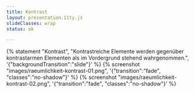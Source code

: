```yaml
---
title: Kontrast
layout: presentation.11ty.js
slideClasses: wrap
status: ok

---
```


{% statement "Kontrast", "Kontrastreiche Elemente werden gegenüber kontrastarmen Elementen als im Vordergrund stehend wahrgenommen.", '{"backgroundTransition":"slide"}' %}
{% screenshot "images/raeumlichkeit-kontrast-01.png", '{"transition":"fade", "classes":"no-shadow"}' %}
{% screenshot "images/raeumlichkeit-kontrast-02.png", '{"transition":"fade", "classes":"no-shadow"}' %}